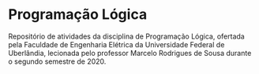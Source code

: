 # Programação Lógica
Repositório de atividades da disciplina de Programação Lógica, ofertada pela Faculdade de Engenharia Elétrica da Universidade Federal de Uberlândia, lecionada pelo professor Marcelo Rodrigues de Sousa durante o segundo semestre de 2020.

